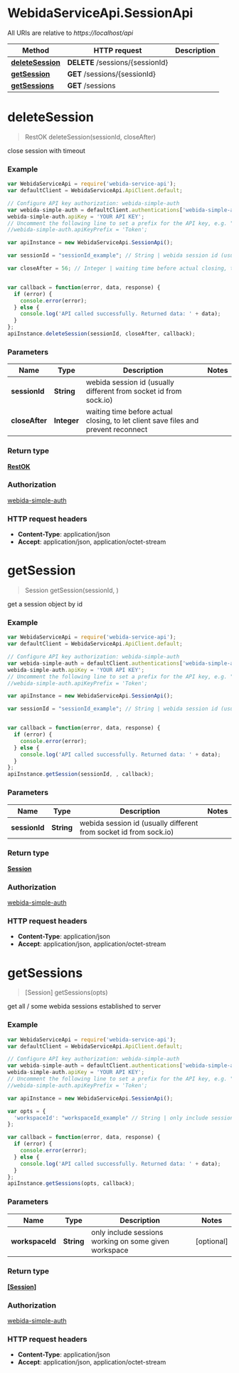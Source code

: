 # WebidaServiceApi.SessionApi

All URIs are relative to *https://localhost/api*

Method | HTTP request | Description
------------- | ------------- | -------------
[**deleteSession**](SessionApi.md#deleteSession) | **DELETE** /sessions/{sessionId} | 
[**getSession**](SessionApi.md#getSession) | **GET** /sessions/{sessionId} | 
[**getSessions**](SessionApi.md#getSessions) | **GET** /sessions | 


<a name="deleteSession"></a>
# **deleteSession**
> RestOK deleteSession(sessionId, closeAfter)



close session with timeout

### Example
```javascript
var WebidaServiceApi = require('webida-service-api');
var defaultClient = WebidaServiceApi.ApiClient.default;

// Configure API key authorization: webida-simple-auth
var webida-simple-auth = defaultClient.authentications['webida-simple-auth'];
webida-simple-auth.apiKey = 'YOUR API KEY';
// Uncomment the following line to set a prefix for the API key, e.g. "Token" (defaults to null)
//webida-simple-auth.apiKeyPrefix = 'Token';

var apiInstance = new WebidaServiceApi.SessionApi();

var sessionId = "sessionId_example"; // String | webida session id (usually different from socket id from sock.io)

var closeAfter = 56; // Integer | waiting time before actual closing, to let client save files and prevent reconnect


var callback = function(error, data, response) {
  if (error) {
    console.error(error);
  } else {
    console.log('API called successfully. Returned data: ' + data);
  }
};
apiInstance.deleteSession(sessionId, closeAfter, callback);
```

### Parameters

Name | Type | Description  | Notes
------------- | ------------- | ------------- | -------------
 **sessionId** | **String**| webida session id (usually different from socket id from sock.io) | 
 **closeAfter** | **Integer**| waiting time before actual closing, to let client save files and prevent reconnect | 

### Return type

[**RestOK**](RestOK.md)

### Authorization

[webida-simple-auth](../README.md#webida-simple-auth)

### HTTP request headers

 - **Content-Type**: application/json
 - **Accept**: application/json, application/octet-stream

<a name="getSession"></a>
# **getSession**
> Session getSession(sessionId, )



get a session object by id

### Example
```javascript
var WebidaServiceApi = require('webida-service-api');
var defaultClient = WebidaServiceApi.ApiClient.default;

// Configure API key authorization: webida-simple-auth
var webida-simple-auth = defaultClient.authentications['webida-simple-auth'];
webida-simple-auth.apiKey = 'YOUR API KEY';
// Uncomment the following line to set a prefix for the API key, e.g. "Token" (defaults to null)
//webida-simple-auth.apiKeyPrefix = 'Token';

var apiInstance = new WebidaServiceApi.SessionApi();

var sessionId = "sessionId_example"; // String | webida session id (usually different from socket id from sock.io)


var callback = function(error, data, response) {
  if (error) {
    console.error(error);
  } else {
    console.log('API called successfully. Returned data: ' + data);
  }
};
apiInstance.getSession(sessionId, , callback);
```

### Parameters

Name | Type | Description  | Notes
------------- | ------------- | ------------- | -------------
 **sessionId** | **String**| webida session id (usually different from socket id from sock.io) | 

### Return type

[**Session**](Session.md)

### Authorization

[webida-simple-auth](../README.md#webida-simple-auth)

### HTTP request headers

 - **Content-Type**: application/json
 - **Accept**: application/json, application/octet-stream

<a name="getSessions"></a>
# **getSessions**
> [Session] getSessions(opts)



get all / some webida sessions established to server

### Example
```javascript
var WebidaServiceApi = require('webida-service-api');
var defaultClient = WebidaServiceApi.ApiClient.default;

// Configure API key authorization: webida-simple-auth
var webida-simple-auth = defaultClient.authentications['webida-simple-auth'];
webida-simple-auth.apiKey = 'YOUR API KEY';
// Uncomment the following line to set a prefix for the API key, e.g. "Token" (defaults to null)
//webida-simple-auth.apiKeyPrefix = 'Token';

var apiInstance = new WebidaServiceApi.SessionApi();

var opts = { 
  'workspaceId': "workspaceId_example" // String | only include sessions working on some given workspace
};

var callback = function(error, data, response) {
  if (error) {
    console.error(error);
  } else {
    console.log('API called successfully. Returned data: ' + data);
  }
};
apiInstance.getSessions(opts, callback);
```

### Parameters

Name | Type | Description  | Notes
------------- | ------------- | ------------- | -------------
 **workspaceId** | **String**| only include sessions working on some given workspace | [optional] 

### Return type

[**[Session]**](Session.md)

### Authorization

[webida-simple-auth](../README.md#webida-simple-auth)

### HTTP request headers

 - **Content-Type**: application/json
 - **Accept**: application/json, application/octet-stream

